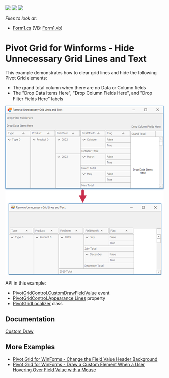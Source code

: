 <!-- default badges list -->
![](https://img.shields.io/endpoint?url=https://codecentral.devexpress.com/api/v1/VersionRange/128582066/21.2.3%2B)
[![](https://img.shields.io/badge/Open_in_DevExpress_Support_Center-FF7200?style=flat-square&logo=DevExpress&logoColor=white)](https://supportcenter.devexpress.com/ticket/details/E2514)
[![](https://img.shields.io/badge/📖_How_to_use_DevExpress_Examples-e9f6fc?style=flat-square)](https://docs.devexpress.com/GeneralInformation/403183)
<!-- default badges end -->
<!-- default file list -->
*Files to look at*:

* [Form1.cs](./CS/RemoveGridLinesExample/Form1.cs) (VB: [Form1.vb](./VB/RemoveGridLinesExample/Form1.vb))
<!-- default file list end -->
# Pivot Grid for Winforms - Hide Unnecessary Grid Lines and Text

This example demonstrates how to clear grid lines and hide the following Pivot Grid elements:

- The grand total column when there are no Data or Column fields
- The "Drop Data Items Here", "Drop Column Fields Here", and "Drop Filter Fields Here" labels

![screenshot](/images/screenshot.png)

API in this example:

* [PivotGridControl.CustomDrawFieldValue](https://docs.devexpress.com/WindowsForms/DevExpress.XtraPivotGrid.PivotGridControl.CustomDrawFieldValue) event
* [PivotGridControl.Appearance.Lines](https://docs.devexpress.com/WindowsForms/DevExpress.XtraPivotGrid.PivotGridAppearancesBase.Lines) property
* [PivotGridLocalizer](https://docs.devexpress.com/CoreLibraries/DevExpress.XtraPivotGrid.Localization.PivotGridLocalizer) class

## Documentation

[Custom Draw](https://docs.devexpress.com/WindowsForms/1817/controls-and-libraries/pivot-grid/appearance/custom-draw)

## More Examples

- [Pivot Grid for WinForms - Change the Field Value Header Background](https://github.com/DevExpress-Examples/winforms-pivot-change-the-field-value-header-appearance-backcolor)
- [Pivot Grid for WinForms - Draw a Custom Element When a User Hovering Over Field Value with a Mouse](https://github.com/DevExpress-Examples/winforms-pivot-grid-draw-a-custom-element-on-mouse-hover)
